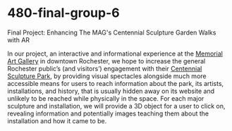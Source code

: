 # 480-final-group-6

Final Project: Enhancing The MAG's Centennial Sculpture Garden Walks with AR

In our project, an interactive and informational experience at the [Memorial Art Gallery](https://mag.rochester.edu/) in downtown Rochester, we hope to increase the general Rochester public’s (and visitors’) engagement with their [Centennial Sculpture Park](https://mag.rochester.edu/collection/centennial-sculpture-park/), by providing visual spectacles alongside much more accessible means for users to reach information about the park, its artists, installations, and history, that is usually hidden away on its website and unlikely to be reached while physically in the space. For each major sculpture and installation, we will provide a 3D object for a user to click on, revealing information and potentially images teaching them about the installation and how it came to be.
